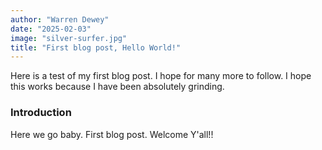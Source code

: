 ```yaml
---
author: "Warren Dewey"
date: "2025-02-03"
image: "silver-surfer.jpg"
title: "First blog post, Hello World!"
---
```


Here is a test of my first blog post. I hope for many more to follow. I hope this works because I have been absolutely grinding.

### Introduction

Here we go baby. First blog post. Welcome Y'all!!
